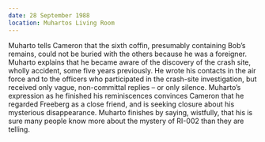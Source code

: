 ```yaml
---
date: 28 September 1988
location: Muhartos Living Room
---
```


Muharto tells Cameron that the sixth coffin, presumably containing Bob’s
remains, could not be buried with the others because he was a foreigner.
Muharto explains that he became aware of the discovery of the crash
site, wholly accident, some five years previously. He wrote his
contacts in the air force and to the officers who participated in the
crash-site investigation, but received only vague, non-committal replies
– or only silence. Muharto’s expression as he finished his
reminiscences convinces Cameron that he regarded Freeberg as a close
friend, and is seeking closure about his mysterious disappearance.
Muharto finishes by saying, wistfully, that his is sure many people know more
about the mystery of RI-002 than they are telling.